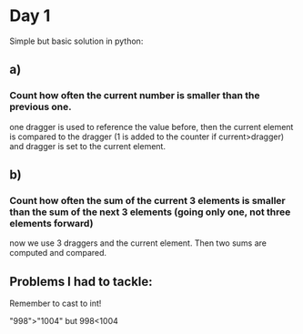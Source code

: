 # Day 1

Simple but basic solution in python:
## a)
### Count how often the current number is smaller than the previous one.


one dragger is used to reference the value before, then the current element is compared to the dragger (1 is added to the counter if current>dragger) and dragger is set to the current element.

## b)
### Count how often the sum of the current 3 elements is smaller than the sum of the next 3 elements (going only one, not three elements forward)
now we use 3 draggers and the current element. Then two sums are computed and compared.


## Problems I had to tackle:
Remember to cast to int!

"998">"1004" but 998<1004
